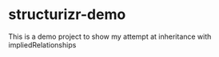 # structurizr-demo
This is a demo project to show my attempt at inheritance with impliedRelationships
